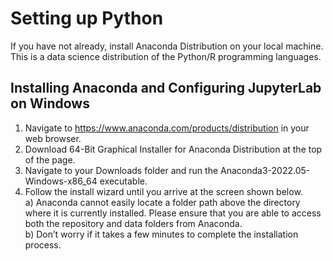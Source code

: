 # Setting up Python

If you have not already, install Anaconda Distribution on your local machine. This is a data science distribution of the Python/R programming languages. 

## Installing Anaconda and Configuring JupyterLab on Windows
1. Navigate to https://www.anaconda.com/products/distribution in your web browser.  
2. Download 64-Bit Graphical Installer for Anaconda Distribution at the top of the page.  
3. Navigate to your Downloads folder and run the Anaconda3-2022.05-Windows-x86_64 executable.  
4. Follow the install wizard until you arrive at the screen shown below.   
     a) Anaconda cannot easily locate a folder path above the directory where it is currently installed. Please ensure that you are able to access both the repository and data folders from Anaconda.  
     b) Don’t worry if it takes a few minutes to complete the installation process.
